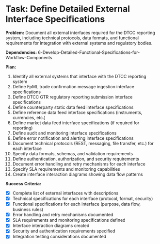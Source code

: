# Task: Define Detailed External Interface Specifications

**Problem:** Document all external interfaces required for the DTCC reporting system, including technical protocols, data formats, and functional requirements for integration with external systems and regulatory bodies.

**Dependencies:** 6-Develop-Detailed-Functional-Specifications-for-Workflow-Components

**Plan:**
1. Identify all external systems that interface with the DTCC reporting system
2. Define FpML trade confirmation message ingestion interface specifications
3. Define DTCC GTR regulatory reporting submission interface specifications
4. Define counterparty static data feed interface specifications
5. Define reference data feed interface specifications (instruments, currencies, etc.)
6. Define market data feed interface specifications (if required for reporting)
7. Define audit and monitoring interface specifications
8. Define error notification and alerting interface specifications
9. Document technical protocols (REST, messaging, file transfer, etc.) for each interface
10. Specify data formats, schemas, and validation requirements
11. Define authentication, authorization, and security requirements
12. Document error handling and retry mechanisms for each interface
13. Specify SLA requirements and monitoring capabilities
14. Create interface interaction diagrams showing data flow patterns

**Success Criteria:**
- [x] Complete list of external interfaces with descriptions
- [x] Technical specifications for each interface (protocol, format, security)
- [x] Functional specifications for each interface (purpose, data flow, business rules)
- [x] Error handling and retry mechanisms documented
- [x] SLA requirements and monitoring specifications defined
- [x] Interface interaction diagrams created
- [x] Security and authentication requirements specified
- [x] Integration testing considerations documented
